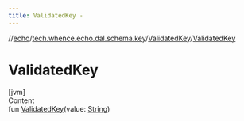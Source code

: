 ```yaml
---
title: ValidatedKey -
---
```

//[echo](../../index.md)/[tech.whence.echo.dal.schema.key](../index.md)/[ValidatedKey](index.md)/[ValidatedKey](-validated-key.md)



# ValidatedKey  
[jvm]  
Content  
fun [ValidatedKey](-validated-key.md)(value: [String](https://kotlinlang.org/api/latest/jvm/stdlib/kotlin/-string/index.html))  




